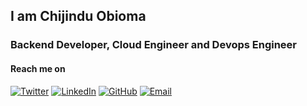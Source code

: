 ## I am Chijindu Obioma



### Backend Developer, Cloud Engineer and Devops Engineer

#### Reach me on

[![Twitter](https://img.shields.io/badge/Twitter-@Chriscrea8-blue?style=flat&logo=twitter&logoColor=white)](https://x.com/ChijinduObioma/)
[![LinkedIn](https://img.shields.io/badge/LinkedIn-Christian%20Chukwu-blue?style=flat&logo=linkedin&logoColor=white)](https://www.linkedin.com/in/chijindu-obioma-48a129151/)
[![GitHub](https://img.shields.io/badge/GitHub-Chriscrea8-lightgrey?style=flat&logo=github&logoColor=white)](https://github.com/obikiel)
[![Email](https://img.shields.io/badge/Email-chris@example.com-red?style=flat&logo=gmail&logoColor=white)](mailto:ezekielobiomachi1@gmail.com)





<!--
**obikiel/obikiel** is a ✨ _special_ ✨ repository because its `README.md` (this file) appears on your GitHub profile.

Here are some ideas to get you started:

- 🔭 I’m currently working on ...
- 🌱 I’m currently learning ...
- 👯 I’m looking to collaborate on ...
- 🤔 I’m looking for help with ...
- 💬 Ask me about ...
- 📫 How to reach me: ...
- 😄 Pronouns: ...
- ⚡ Fun fact: ...
-->
